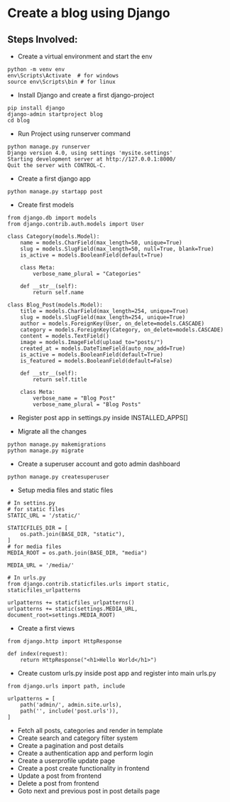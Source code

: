 # Create a blog using Django

## Steps Involved:

- Create a virtual environment and start the env

```
python -m venv env
env\Scripts\Activate  # for windows
source env\Scripts\bin # for linux
```

- Install Django and create a first django-project

```
pip install django
django-admin startproject blog
cd blog
```

- Run Project using runserver command

```
python manage.py runserver
Django version 4.0, using settings 'mysite.settings'
Starting development server at http://127.0.0.1:8000/
Quit the server with CONTROL-C.
```

- Create a first django app

```
python manage.py startapp post
```

- Create first models

```
from django.db import models
from django.contrib.auth.models import User

class Category(models.Model):
    name = models.CharField(max_length=50, unique=True)
    slug = models.SlugField(max_length=50, null=True, blank=True)
    is_active = models.BooleanField(default=True)

    class Meta:
        verbose_name_plural = "Categories"

    def __str__(self):
        return self.name

class Blog_Post(models.Model):
    title = models.CharField(max_length=254, unique=True)
    slug = models.SlugField(max_length=254, unique=True)
    author = models.ForeignKey(User, on_delete=models.CASCADE)
    category = models.ForeignKey(Category, on_delete=models.CASCADE)
    content = models.TextField()
    image = models.ImageField(upload_to="posts/")
    created_at = models.DateTimeField(auto_now_add=True)
    is_active = models.BooleanField(default=True)
    is_featured = models.BooleanField(default=False)

    def __str__(self):
        return self.title

    class Meta:
        verbose_name = "Blog Post"
        verbose_name_plural = "Blog Posts"
```

- Register post app in settings.py inside INSTALLED_APPS[]

- Migrate all the changes

```
python manage.py makemigrations
python manage.py migrate
```

- Create a superuser account and goto admin dashboard

```
python manage.py createsuperuser
```

- Setup media files and static files

```
# In settins.py
# for static files
STATIC_URL = '/static/'

STATICFILES_DIR = [
    os.path.join(BASE_DIR, "static"),
]
# for media files
MEDIA_ROOT = os.path.join(BASE_DIR, "media")

MEDIA_URL = '/media/'

# In urls.py
from django.contrib.staticfiles.urls import static, staticfiles_urlpatterns

urlpatterns += staticfiles_urlpatterns()
urlpatterns += static(settings.MEDIA_URL, document_root=settings.MEDIA_ROOT)
```

- Create a first views

```
from django.http import HttpResponse

def index(request):
    return HttpResponse("<h1>Hello World</h1>")
```

- Create custom urls.py inside post app and register into main urls.py

```
from django.urls import path, include

urlpatterns = [
    path('admin/', admin.site.urls),
    path('', include('post.urls')),
]
```

- Fetch all posts, categories and render in template
- Create search and category filter system
- Create a pagination and post details
- Create a authentication app and perform login
- Create a userprofile update page
- Create a post create functionality in frontend
- Update a post from frontend
- Delete a post from frontend
- Goto next and previous post in post details page
